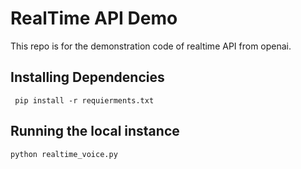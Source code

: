 # RealTime API Demo

This repo is for the demonstration code of realtime API from openai.

## Installing Dependencies

` pip install -r requierments.txt`

## Running the local instance

`python realtime_voice.py`